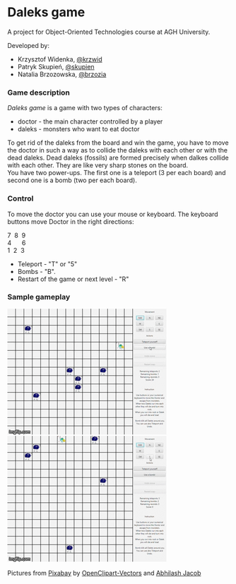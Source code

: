 # Daleks game

A project for Object-Oriented Technologies course at AGH University.

Developed by:
- Krzysztof Widenka, [@krzwid](https://github.com/krzwid)
- Patryk Skupień, [@skupien](https://github.com/skupien)
- Natalia Brzozowska, [@brzozia](https://github.com/brzozia)

### Game description
<i>Daleks game</i> is a game with two types of characters:
- doctor - the main character controlled by a player
- daleks - monsters who want to eat doctor

To get rid of the daleks from the board and win the game, you have to move the doctor in such a way as to collide the daleks with each other or with the dead daleks. Dead daleks (fossils) are formed precisely when dalkes collide with each other. They are like very sharp stones on the board.  
You have two power-ups. The first one is a teleport (3 per each board) and second one is a bomb (two per each board).

### Control
To move the doctor you can use your mouse or keyboard. The keyboard buttons move Doctor in the right directions:

7  &nbsp;8  &nbsp;9 <br>
4  &nbsp;&nbsp;&nbsp;&nbsp; 6 <br>
1  &nbsp;2  &nbsp;3 <br>
- Teleport - "T" or "5" 
- Bombs - "B".
- Restart of the game or next level - "R"

### Sample gameplay
![](docs/daleks-game1.gif)
![](docs/daleks-game2.gif)  

Pictures from [Pixabay](https://pixabay.com/pl/?utm_source=link-attribution&amp;utm_medium=referral&amp;utm_campaign=image&amp;utm_content=1295483) by [OpenClipart-Vectors](https://pixabay.com/pl/users/openclipart-vectors-30363/?utm_source=link-attribution&amp;utm_medium=referral&amp;utm_campaign=image&amp;utm_content=1295483) and [Abhilash Jacob](https://pixabay.com/pl/users/abhi_jacob-8581153/?utm_source=link-attribution&amp;utm_medium=referral&amp;utm_campaign=image&amp;utm_content=5077346)
